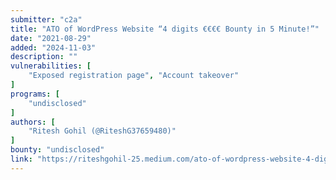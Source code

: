 ```yaml
---
submitter: "c2a"
title: "ATO of WordPress Website “4 digits €€€€ Bounty in 5 Minute!”"
date: "2021-08-29"
added: "2024-11-03"
description: ""
vulnerabilities: [
    "Exposed registration page", "Account takeover"
]
programs: [
    "undisclosed"
]
authors: [
    "Ritesh Gohil (@RiteshG37659480)"
]
bounty: "undisclosed"
link: "https://riteshgohil-25.medium.com/ato-of-wordpress-website-4-digits-bounty-in-5-minute-cc888c4054c9"
---
```




